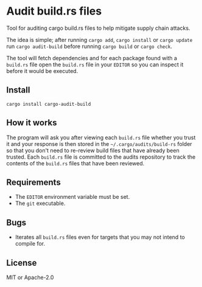 # Audit build.rs files

Tool for auditing cargo build.rs files to help mitigate supply chain attacks.

The idea is simple; after running `cargo add`, `cargo install` or `cargo update` run `cargo audit-build` before running `cargo build` or `cargo check`.

The tool will fetch dependencies and for each package found with a `build.rs` file open the `build.rs` file in your `EDITOR` so you can inspect it before it would be executed.

## Install

```
cargo install cargo-audit-build
```

## How it works

The program will ask you after viewing each `build.rs` file whether you trust it and your response is then stored in the `~/.cargo/audits/build-rs` folder so that you don't need to re-review build files that have already been trusted. Each `build.rs` file is committed to the audits repository to track the contents of the `build.rs` files that have been reviewed. 

## Requirements

* The `EDITOR` environment variable must be set.
* The `git` executable.

## Bugs

* Iterates all `build.rs` files even for targets that you may not intend to compile for.

## License

MIT or Apache-2.0
